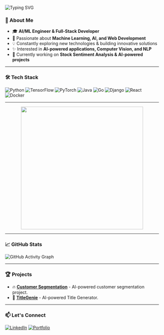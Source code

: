 ![Typing SVG](https://readme-typing-svg.herokuapp.com?font=Fira+Code&size=28&pause=1000&color=23A6D5&center=true&width=1000&lines=AI+ML+Engineer+%7C+Web+Developer;Building+AI-powered+solutions+%F0%9F%9A%80)

### 🚀 About Me

- 🎓 **AI/ML Engineer & Full-Stack Developer**
- 🧠 Passionate about **Machine Learning, AI, and Web Development**
- 💡 Constantly exploring new technologies & building innovative solutions
- ✨ Interested in **AI-powered applications, Computer Vision, and NLP**
- 🔭 Currently working on **Stock Sentiment Analysis & AI-powered projects**

---

### 🛠️ Tech Stack

![Python](https://img.shields.io/badge/Python-3776AB?style=for-the-badge&logo=python&logoColor=white)
![TensorFlow](https://img.shields.io/badge/TensorFlow-FF6F00?style=for-the-badge&logo=tensorflow&logoColor=white)
![PyTorch](https://img.shields.io/badge/PyTorch-EE4C2C?style=for-the-badge&logo=pytorch&logoColor=white)
![Java](https://img.shields.io/badge/Java-007396?style=for-the-badge&logo=java&logoColor=white)
![Go](https://img.shields.io/badge/Go-00ADD8?style=for-the-badge&logo=go&logoColor=white)
![Django](https://img.shields.io/badge/Django-092E20?style=for-the-badge&logo=django&logoColor=white)
![React](https://img.shields.io/badge/React-20232A?style=for-the-badge&logo=react&logoColor=61DAFB)
![Docker](https://img.shields.io/badge/Docker-2496ED?style=for-the-badge&logo=docker&logoColor=white)

---


<p align="center">
  <img src="https://giffiles.alphacoders.com/215/215911.gif" width="400">
</p>



---

### 📈 GitHub Stats

![GitHub Activity Graph](https://github-readme-activity-graph.vercel.app/graph?username=dhanushpavann&theme=react-dark&width=1000)

---

### 🏆 Projects

- 🔥 **[Customer Segmentation](https://github.com/dhanushpavann/Customer-Segmentation)** - AI-powered customer segmentation project.
- 🌟 **[TitleGenie](https://github.com/dhanushpavann/TitleGenie)** - AI-powered Title Generator.

---

### 📫 Let's Connect

[![LinkedIn](https://img.shields.io/badge/LinkedIn-DhanushPavan-blue?style=for-the-badge&logo=linkedin&width=1000)](https://linkedin.com/in/dhanushpavan)
[![Portfolio](https://img.shields.io/badge/Portfolio-DhanushPavan-green?style=for-the-badge&width=1000)](https://dhanushpavan.dev)
